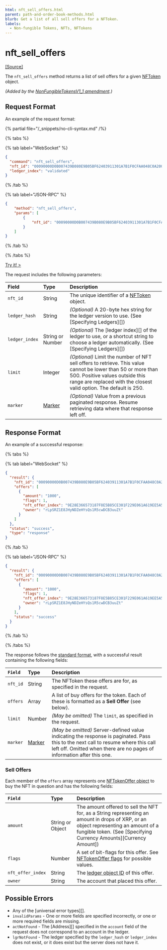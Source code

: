 ```yaml
---
html: nft_sell_offers.html
parent: path-and-order-book-methods.html
blurb: Get a list of all sell offers for a NFToken.
labels:
  - Non-fungible Tokens, NFTs, NFTokens
---
```

# nft_sell_offers
[[Source]](https://github.com/XRPLF/rippled/blob/master/src/ripple/rpc/handlers/NFTOffers.cpp "Source")

The `nft_sell_offers` method returns a list of sell offers for a given [NFToken](../../../protocol/data-types/nftoken.md) object.

_(Added by the [NonFungibleTokensV1_1 amendment](known-amendments.html#nonfungibletokensv1_1).)_

## Request Format
An example of the request format:

{% partial file="/_snippets/no-cli-syntax.md" /%}

{% tabs %}

{% tab label="WebSocket" %}
```json
{
  "command": "nft_sell_offers",
  "nft_id": "00090000D0B007439B080E9B05BF62403911301A7B1F0CFAA048C0A200000007",
  "ledger_index": "validated"
}
```
{% /tab %}

{% tab label="JSON-RPC" %}
```json
{
    "method": "nft_sell_offers",
    "params": [
        {
            "nft_id": "00090000D0B007439B080E9B05BF62403911301A7B1F0CFAA048C0A200000007"
        }
    ]
}
```
{% /tab %}

{% /tabs %}

[Try it! >](websocket-api-tool.html#nft_sell_offers)

The request includes the following parameters:

| Field          | Type             | Description                              |
|:---------------|:-----------------|:-----------------------------------------|
| `nft_id`       | String           | The unique identifier of a [NFToken](../../../protocol/data-types/nftoken.md) object. |
| `ledger_hash`  | String           | _(Optional)_ A 20-byte hex string for the ledger version to use. (See [Specifying Ledgers][]) |
| `ledger_index` | String or Number | _(Optional)_ The [ledger index][] of the ledger to use, or a shortcut string to choose a ledger automatically. (See [Specifying Ledgers][]) |
| `limit`        | Integer          | _(Optional)_ Limit the number of NFT sell offers to retrieve. This value cannot be lower than 50 or more than 500. Positive values outside this range are replaced with the closest valid option. The default is 250. |
| `marker`       | [Marker](../../api-conventions/markers-and-pagination.md)       | _(Optional)_ Value from a previous paginated response. Resume retrieving data where that response left off. |

## Response Format
An example of a successful response:

{% tabs %}

{% tab label="WebSocket" %}
```json
{
  "result": {
    "nft_id": "00090000D0B007439B080E9B05BF62403911301A7B1F0CFAA048C0A200000007",
    "offers": [
      {
        "amount": "1000",
        "flags": 1,
        "nft_offer_index": "9E28E366573187F8E5B85CE301F229E061A619EE5A589EF740088F8843BF10A1",
        "owner": "rLpSRZ1E8JHyNDZeHYsQs1R5cwDCB3uuZt"
      }
    ]
  },
  "status": "success",
  "type": "response"
}
```
{% /tab %}

{% tab label="JSON-RPC" %}
```json
{
  "result": {
    "nft_id": "00090000D0B007439B080E9B05BF62403911301A7B1F0CFAA048C0A200000007",
    "offers": [
      {
        "amount": "1000",
        "flags": 1,
        "nft_offer_index": "9E28E366573187F8E5B85CE301F229E061A619EE5A589EF740088F8843BF10A1",
        "owner": "rLpSRZ1E8JHyNDZeHYsQs1R5cwDCB3uuZt"
      }
    ],
    "status": "success"
  }
}
```
{% /tab %}

{% /tabs %}


The response follows the [standard format](../../api-conventions/response-formatting.md), with a successful result containing the following fields:

| `Field`  | Type       | Description                                          |
|:---------|:-----------|:-----------------------------------------------------|
| `nft_id` | String     | The NFToken these offers are for, as specified in the request. |
| `offers` | Array      | A list of buy offers for the token. Each of these is formatted as a **Sell Offer** (see below). |
| `limit`  | Number     | _(May be omitted)_ The `limit`, as specified in the request. |
| `marker` | [Marker](../../api-conventions/markers-and-pagination.md) | _(May be omitted)_ Server-defined value indicating the response is paginated. Pass this to the next call to resume where this call left off. Omitted when there are no pages of information after this one. |

### Sell Offers

Each member of the `offers` array represents one [NFTokenOffer object](../../../protocol/ledger-data/ledger-entry-types/nftokenoffer.md) to buy the NFT in question and has the following fields:

| `Field`           | Type             | Description                           |
|:------------------|:-----------------|:--------------------------------------|
| `amount`          | String or Object | The amount offered to sell the NFT for, as a String representing an amount in drops of XRP, or an object representing an amount of a fungible token. (See [Specifying Currency Amounts][Currency Amount]) |
| `flags`           | Number           | A set of bit-flags for this offer. See [NFTokenOffer flags](../../../protocol/ledger-data/ledger-entry-types/nftokenoffer.md#nftokenoffer-flags) for possible values. |
| `nft_offer_index` | String           | The [ledger object ID](ledger-object-ids.html) of this offer. |
| `owner`           | String           | The account that placed this offer.   |

## Possible Errors

* Any of the [universal error types][].
* `invalidParams` - One or more fields are specified incorrectly, or one or more required fields are missing.
* `actNotFound` - The [Address][] specified in the `account` field of the request does not correspond to an account in the ledger.
* `lgrNotFound` - The ledger specified by the `ledger_hash` or `ledger_index` does not exist, or it does exist but the server does not have it.
